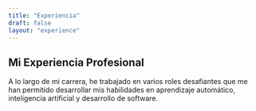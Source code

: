 ```yaml
---
title: "Experiencia"
draft: false
layout: "experience"
---
```


## Mi Experiencia Profesional

A lo largo de mi carrera, he trabajado en varios roles desafiantes que me han permitido desarrollar mis habilidades en aprendizaje automático, inteligencia artificial y desarrollo de software. 